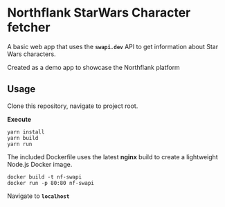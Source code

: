 # Northflank StarWars Character fetcher

A basic web app that uses the **`swapi.dev`** API to get information about Star Wars characters.

Created as a demo app to showcase the Northflank platform

## Usage 

Clone this repository, navigate to project root. 

**Execute**
```
yarn install
yarn build
yarn run
```

The included Dockerfile uses the latest **nginx** build to create a lightweight Node.js Docker image.

```
docker build -t nf-swapi
docker run -p 80:80 nf-swapi
```

Navigate to **`localhost`** 
